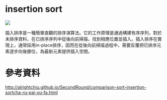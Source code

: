 # insertion sort

![](https://user-images.githubusercontent.com/1997137/63668343-6cf88d00-c809-11e9-9b6b-bdff7084908b.png)

插入排序是一種簡單直觀的排序演算法。它的工作原理是通過構建有序序列，對於未排序資料，在已排序序列中從後向前掃描，找到相應位置並插入。插入排序在實現上，通常採用in-place排序，因而在從後向前掃描過程中，需要反覆把已排序元素逐步向後挪位，為最新元素提供插入空間。

# 參考資料

http://alrightchiu.github.io/SecondRound/comparison-sort-insertion-sortcha-ru-pai-xu-fa.html
